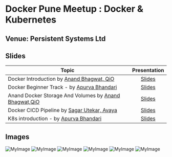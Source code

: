 # Docker Pune Meetup : Docker & Kubernetes

## Venue: Persistent Systems Ltd

## Slides


| Topic        | Presentation          | 
| ------------- |:-------------:| 
| Docker Introduction by [Anand Bhagwat, QiO](https://www.linkedin.com/in/anand-bhagwat/)| [Slides](https://docs.google.com/presentation/d/1lngdOPpcba1OLzRXEzt0rq508B3FJOAXRFmqM5Veofw/edit#slide=id.gcb9a0b074_1_0) | 
| Docker Beginner Track - by [Apurva Bhandari](https://in.linkedin.com/in/apurvabhandari-linux?trk=people-guest_profile-result-card_result-card_full-click) | [Slides](https://github.com/collabnix/dockerlabs/blob/master/workshop/docker/README.md) |  |
| Anand Docker Storage And Volumes by [Anand Bhagwat,QiO](https://www.linkedin.com/in/anand-bhagwat/) | [Slides](https://docs.google.com/presentation/d/1X1YvETorILzlLebUU1xr2HHXzz3Wl9qP74AUfDpcTRY/edit#slide=id.g5e7775062d_0_127) | 
| Docker CICD Pipeline by [Sagar Utekar, Avaya](https://in.linkedin.com/in/sagar-utekar-b32750116?trk=people-guest_profile-result-card_result-card_full-click)  | [Slides](http://slides.com/https://drive.google.com/file/d/1deEgLwq3j6OgSYS2mHM1MFITk6cd9C5v/view) | 
| K8s introduction - by [Apurva Bhandari](https://in.linkedin.com/in/apurvabhandari-linux?trk=people-guest_profile-result-card_result-card_full-click) | [Slides](https://drive.google.com/file/d/1wbn6TTTkLK9KUVt8PeVF6zA1UaDmkzYT/view) | 

## Images

![MyImage](https://github.com/rakeshkhot5/dockerpune/blob/master/slides/21st-Sep-2019-Docker-and-Kubernetes/images/image1.jpg)
![MyImage](https://github.com/rakeshkhot5/dockerpune/blob/master/slides/21st-Sep-2019-Docker-and-Kubernetes/images/image2.jpg)
![MyImage](https://github.com/rakeshkhot5/dockerpune/blob/master/slides/21st-Sep-2019-Docker-and-Kubernetes/images/image3.jpg)
![MyImage](https://github.com/rakeshkhot5/dockerpune/blob/master/slides/21st-Sep-2019-Docker-and-Kubernetes/images/image4.jpg)
![MyImage](https://github.com/rakeshkhot5/dockerpune/blob/master/slides/21st-Sep-2019-Docker-and-Kubernetes/images/image5.jpg)
![MyImage](https://github.com/rakeshkhot5/dockerpune/blob/master/slides/21st-Sep-2019-Docker-and-Kubernetes/images/image6.jpg)
